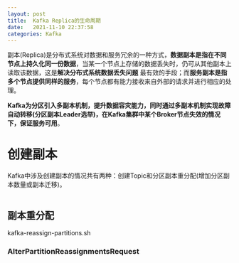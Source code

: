 ```yaml
---
layout: post 
title:  Kafka Replica的生命周期
date:   2021-11-10 22:37:58
categories: Kafka
---
```


副本(Replica)是分布式系统对数据和服务冗余的一种方式，**数据副本是指在不同节点上持久化同一份数据**，当某一个节点上存储的数据丢失时，仍可从其他副本上读取该数据，这是**解决分布式系统数据丢失问题**
最有效的手段；而**服务副本是指多个节点提供同样的服务**，每个节点都有能力接收来自外部的请求并进行相应的处理。

**Kafka为分区引入多副本机制，提升数据容灾能力，同时通过多副本机制实现故障自动转移(分区副本Leader选举)，在Kafka集群中某个Broker节点失效的情况下，保证服务可用**。

# 创建副本

Kafka中涉及创建副本的情况共有两种：创建Topic和分区副本重分配(增加分区副本数量或副本迁移)。



```

```

## 副本重分配

kafka-reassign-partitions.sh





### AlterPartitionReassignmentsRequest



